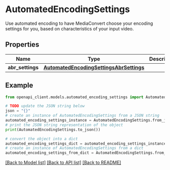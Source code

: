# AutomatedEncodingSettings

Use automated encoding to have MediaConvert choose your encoding settings for you, based on characteristics of your input video.

## Properties

Name | Type | Description | Notes
------------ | ------------- | ------------- | -------------
**abr_settings** | [**AutomatedEncodingSettingsAbrSettings**](AutomatedEncodingSettingsAbrSettings.md) |  | [optional] 

## Example

```python
from openapi_client.models.automated_encoding_settings import AutomatedEncodingSettings

# TODO update the JSON string below
json = "{}"
# create an instance of AutomatedEncodingSettings from a JSON string
automated_encoding_settings_instance = AutomatedEncodingSettings.from_json(json)
# print the JSON string representation of the object
print(AutomatedEncodingSettings.to_json())

# convert the object into a dict
automated_encoding_settings_dict = automated_encoding_settings_instance.to_dict()
# create an instance of AutomatedEncodingSettings from a dict
automated_encoding_settings_from_dict = AutomatedEncodingSettings.from_dict(automated_encoding_settings_dict)
```
[[Back to Model list]](../README.md#documentation-for-models) [[Back to API list]](../README.md#documentation-for-api-endpoints) [[Back to README]](../README.md)


